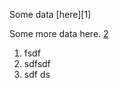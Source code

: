 
Some data [here][1] 




 

Some more data here. [2](/citations.md#second)





1. fsdf
3. sdfsdf
2. sdf ds




